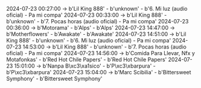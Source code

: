 2024-07-23 00:27:00 -> b'Lil King 888' - b'unknown' - b'6. Mi luz (audio oficial) - Pa mi compa'
2024-07-23 00:33:00 -> b'Lil King 888' - b'unknown' - b'7. Pocas horas (audio oficial) - Pa mi compa'
2024-07-23 00:36:00 -> b'Motorama' - b'Alps' - b'Alps'
2024-07-23 14:47:00 -> b'Motherflowers' - b'Awakate' - b'Awakate'
2024-07-23 14:51:00 -> b'Lil King 888' - b'unknown' - b'6. Mi luz (audio oficial) - Pa mi compa'
2024-07-23 14:53:00 -> b'Lil King 888' - b'unknown' - b'7. Pocas horas (audio oficial) - Pa mi compa'
2024-07-23 14:56:00 -> b'Comida Para Llevar, Nfx y Motafonkas' - b'Red Hot Chile Papers' - b'Red Hot Chile Papers'
2024-07-23 15:01:00 -> b'Nanpa B\xc3\xa1sico' - b'P\xc3\xbarpura' - b'P\xc3\xbarpura'
2024-07-23 15:04:00 -> b'Marc Scibilia' - b'Bittersweet Symphony' - b'Bittersweet Symphony'

